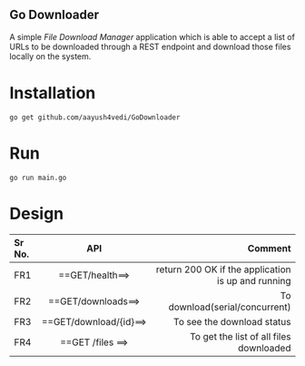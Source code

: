 ## Go Downloader
A simple *File Download Manager* application which is able to accept a list of URLs to be downloaded through a REST endpoint and download those files locally on the system.
# Installation
```
go get github.com/aayush4vedi/GoDownloader
```
# Run
```
go run main.go
```
# Design 
| Sr No.       | API                      | Comment    |
| :------      | :--------------:         | ----:      |
|    FR1       | ==GET/health==>          | return 200 OK if the application is up and running     |
|      FR2     | ==GET/downloads==>       | To download(serial/concurrent)     |
| FR3          |  ==GET/download/{id}==>  | To see the download status     |
| FR4           | ==GET /files ==>      | To get the list of all files downloaded |

